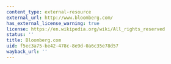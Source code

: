 ```yaml
---
content_type: external-resource
external_url: http://www.bloomberg.com/
has_external_license_warning: true
license: https://en.wikipedia.org/wiki/All_rights_reserved
status: ''
title: Bloomberg.com
uid: f5ec3a75-be42-478c-8e9d-0a6c35e78d57
wayback_url: ''
---
```

